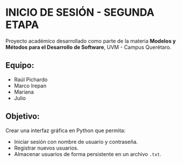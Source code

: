 # INICIO DE SESIÓN - SEGUNDA ETAPA 

Proyecto académico desarrollado como parte de la materia **Modelos y Métodos para el Desarrollo de Software**, UVM - Campus Querétaro.

## Equipo:
- Raúl Pichardo
- Marco Irepan
- Mariana
- Julio

## Objetivo:
Crear una interfaz gráfica en Python que permita:
- Iniciar sesión con nombre de usuario y contraseña.
- Registrar nuevos usuarios.
- Almacenar usuarios de forma persistente en un archivo `.txt`.
